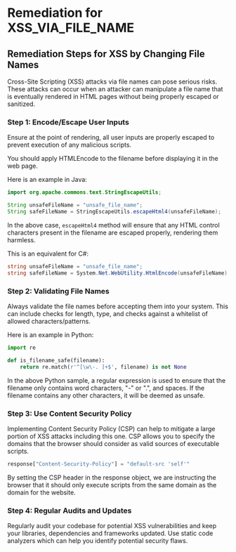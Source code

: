 # Remediation for XSS_VIA_FILE_NAME

## Remediation Steps for XSS by Changing File Names

Cross-Site Scripting (XSS) attacks via file names can pose serious risks. These attacks can occur when an attacker can manipulate a file name that is eventually rendered in HTML pages without being properly escaped or sanitized. 

### Step 1: Encode/Escape User Inputs
Ensure at the point of rendering, all user inputs are properly escaped to prevent execution of any malicious scripts.

You should apply HTMLEncode to the filename before displaying it in the web page.

Here is an example in Java:
```java
import org.apache.commons.text.StringEscapeUtils;

String unsafeFileName = "unsafe_file_name";
String safeFileName = StringEscapeUtils.escapeHtml4(unsafeFileName);
```
In the above case, `escapeHtml4` method will ensure that any HTML control characters present in the filename are escaped properly, rendering them harmless.

This is an equivalent for C#:
```csharp
string unsafeFileName = "unsafe_file_name";
string safeFileName = System.Net.WebUtility.HtmlEncode(unsafeFileName);
```

### Step 2: Validating File Names
Always validate the file names before accepting them into your system. This can include checks for length, type, and checks against a whitelist of allowed characters/patterns.

Here is an example in Python:
```python
import re

def is_filename_safe(filename):
    return re.match(r'^[\w\-. ]+$', filename) is not None
```
In the above Python sample, a regular expression is used to ensure that the filename only contains word characters, "-" or ".", and spaces. If the filename contains any other characters, it will be deemed as unsafe.

### Step 3: Use Content Security Policy
Implementing Content Security Policy (CSP) can help to mitigate a large portion of XSS attacks including this one. CSP allows you to specify the domains that the browser should consider as valid sources of executable scripts.

```python
response["Content-Security-Policy"] = "default-src 'self'"
```
By setting the CSP header in the response object, we are instructing the browser that it should only execute scripts from the same domain as the domain for the website.

### Step 4: Regular Audits and Updates
Regularly audit your codebase for potential XSS vulnerabilities and keep your libraries, dependencies and frameworks updated. Use static code analyzers which can help you identify potential security flaws.